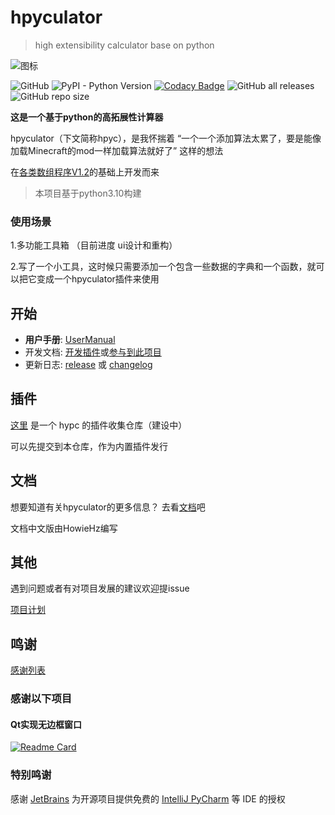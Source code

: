 # hpyculator

 >high extensibility calculator base on python

![图标](ico.ico "随手画")

![GitHub](https://img.shields.io/github/license/HowieHz/hpyculator)
![PyPI - Python Version](https://img.shields.io/pypi/pyversions/hpyculator)
[![Codacy Badge](https://app.codacy.com/project/badge/Grade/48247dc302b44b1ebe1ca6635a7a0588)](https://www.codacy.com/gh/HowieHz/hpyculator/dashboard?utm_source=github.com&amp;utm_medium=referral&amp;utm_content=HowieHz/hpyculator&amp;utm_campaign=Badge_Grade)
![GitHub all releases](https://img.shields.io/github/downloads/HowieHz/hpyculator/total)
![GitHub repo size](https://img.shields.io/github/repo-size/HowieHz/hpyculator)

**这是一个基于python的高拓展性计算器**

hpyculator（下文简称hpyc），是我怀揣着 “一个一个添加算法太累了，要是能像加载Minecraft的mod一样加载算法就好了” 这样的想法

在[各类数组程序V1.2](https://www.bilibili.com/video/BV18p4y1h7bQ)的基础上开发而来
  
>本项目基于python3.10构建

### 使用场景

1.多功能工具箱 （目前进度 ui设计和重构）

2.写了一个小工具，这时候只需要添加一个包含一些数据的字典和一个函数，就可以把它变成一个hpyculator插件来使用

## 开始

- **用户手册**: [UserManual](docs/source/user_manual.md)
- 开发文档: [开发插件](https://hpyculator.readthedocs.io/zh_CN/latest/quick_start.html#id3)或[参与到此项目](https://hpyculator.readthedocs.io/zh_CN/latest/quick_start.html#id9)
- 更新日志: [release](https://github.com/HowieHz/hpyculator/releases) 或 [changelog](https://hpyculator.readthedocs.io/zh_CN/latest/changelog.html)

[//]: # (- 开发计划: [milestones]&#40;https://github.com/HowieHz/hpyculator/milestones&#41;)

## 插件

[这里](https://github.com/HowieHz/PluginCatalogue) 是一个 hypc 的插件收集仓库（建设中）

可以先提交到本仓库，作为内置插件发行

## 文档

想要知道有关hpyculator的更多信息？ 去看[文档](https://hpyculator.readthedocs.io/)吧

文档中文版由HowieHz编写

## 其他

遇到问题或者有对项目发展的建议欢迎提issue

[项目计划](project_plan.md)

## 鸣谢

[感谢列表](https://hpyculator.readthedocs.io/zh_CN/latest/credits.html)

### 感谢以下项目

#### Qt实现无边框窗口

   [![Readme Card](https://github-readme-stats.vercel.app/api/pin/?username=zhiyiYo&repo=PyQt-Frameless-Window)](https://github.com/zhiyiYo/PyQt-Frameless-Window)

### 特别鸣谢

感谢 [JetBrains](https://www.jetbrains.com/?from=hpyculator) 为开源项目提供免费的 [IntelliJ PyCharm](https://www.jetbrains.com/pycharm/?from=hpyculator) 等 IDE 的授权 
